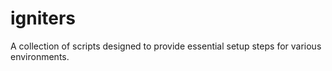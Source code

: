 # igniters
A collection of scripts designed to provide essential setup steps for various environments.
